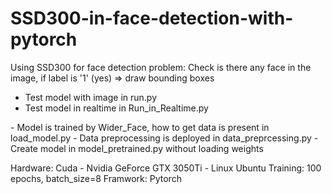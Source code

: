# SSD300-in-face-detection-with-pytorch
Using SSD300 for face detection problem: Check is there any face in the image, if label is '1' (yes) => draw bounding boxes

- Test model with image in run.py
- Test model in realtime in Run_in_Realtime.py
<p></p>
- Model is trained by Wider_Face, how to get data is present in load_model.py
- Data preprocessing is deployed in data_preprcessing.py
- Create model in model_pretrained.py without loading weights

Hardware: Cuda - Nvidia GeForce GTX 3050Ti - Linux Ubuntu
Training: 100 epochs, batch_size=8
Framwork: Pytorch
